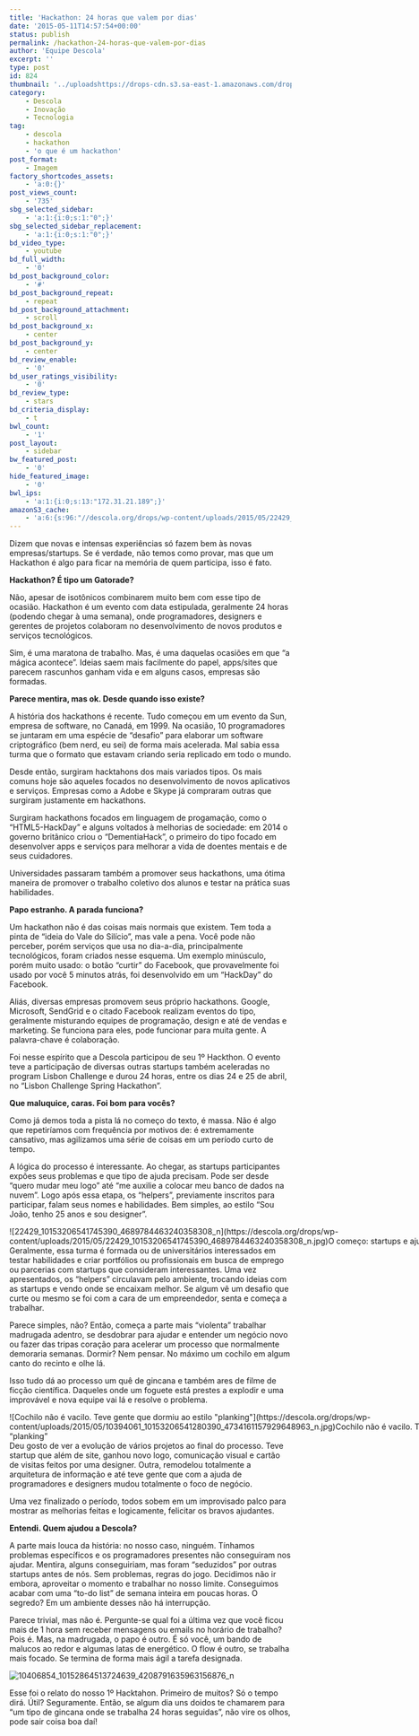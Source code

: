 ```yaml
---
title: 'Hackathon: 24 horas que valem por dias'
date: '2015-05-11T14:57:54+00:00'
status: publish
permalink: /hackathon-24-horas-que-valem-por-dias
author: 'Equipe Descola'
excerpt: ''
type: post
id: 824
thumbnail: '../uploadshttps://drops-cdn.s3.sa-east-1.amazonaws.com/drops-new/wp-content/uploads/2015/05/11145754/hackathon_descola-150x150.png'
category:
    - Descola
    - Inovação
    - Tecnologia
tag:
    - descola
    - hackathon
    - 'o que é um hackathon'
post_format:
    - Imagem
factory_shortcodes_assets:
    - 'a:0:{}'
post_views_count:
    - '735'
sbg_selected_sidebar:
    - 'a:1:{i:0;s:1:"0";}'
sbg_selected_sidebar_replacement:
    - 'a:1:{i:0;s:1:"0";}'
bd_video_type:
    - youtube
bd_full_width:
    - '0'
bd_post_background_color:
    - '#'
bd_post_background_repeat:
    - repeat
bd_post_background_attachment:
    - scroll
bd_post_background_x:
    - center
bd_post_background_y:
    - center
bd_review_enable:
    - '0'
bd_user_ratings_visibility:
    - '0'
bd_review_type:
    - stars
bd_criteria_display:
    - t
bwl_count:
    - '1'
post_layout:
    - sidebar
bw_featured_post:
    - '0'
hide_featured_image:
    - '0'
bwl_ips:
    - 'a:1:{i:0;s:13:"172.31.21.189";}'
amazonS3_cache:
    - 'a:6:{s:96:"//descola.org/drops/wp-content/uploads/2015/05/22429_10153206541745390_4689784463240358308_n.jpg";i:4895;s:134:"//s3-sa-east-1.amazonaws.com/drops-cdn/drops-new/wp-content/uploads/2015/05/11145754/22429_10153206541745390_4689784463240358308_n.jpg";i:4895;s:99:"//descola.org/drops/wp-content/uploads/2015/05/10394061_10153206541280390_4734161157929648963_n.jpg";i:4897;s:137:"//s3-sa-east-1.amazonaws.com/drops-cdn/drops-new/wp-content/uploads/2015/05/11145754/10394061_10153206541280390_4734161157929648963_n.jpg";i:4897;s:99:"//descola.org/drops/wp-content/uploads/2015/05/10406854_10152864513724639_4208791635963156876_n.jpg";i:4898;s:137:"//s3-sa-east-1.amazonaws.com/drops-cdn/drops-new/wp-content/uploads/2015/05/11145754/10406854_10152864513724639_4208791635963156876_n.jpg";i:4898;}'
---
```

Dizem que novas e intensas experiências só fazem bem às novas empresas/startups. Se é verdade, não temos como provar, mas que um Hackathon é algo para ficar na memória de quem participa, isso é fato.

**Hackathon? É tipo um Gatorade?**

Não, apesar de isotônicos combinarem muito bem com esse tipo de ocasião. Hackathon é um evento com data estipulada, geralmente 24 horas (podendo chegar à uma semana), onde programadores, designers e gerentes de projetos colaboram no desenvolvimento de novos produtos e serviços tecnológicos.

Sim, é uma maratona de trabalho. Mas, é uma daquelas ocasiões em que “a mágica acontece”. Ideias saem mais facilmente do papel, apps/sites que parecem rascunhos ganham vida e em alguns casos, empresas são formadas.

**Parece mentira, mas ok. Desde quando isso existe?**

A história dos hackathons é recente. Tudo começou em um evento da Sun, empresa de software, no Canadá, em 1999. Na ocasião, 10 programadores se juntaram em uma espécie de “desafio” para elaborar um software criptográfico (bem nerd, eu sei) de forma mais acelerada. Mal sabia essa turma que o formato que estavam criando seria replicado em todo o mundo.

Desde então, surgiram hacktahons dos mais variados tipos. Os mais comuns hoje são aqueles focados no desenvolvimento de novos aplicativos e serviços. Empresas como a Adobe e Skype já compraram outras que surgiram justamente em hackathons.

Surgiram hackathons focados em linguagem de progamação, como o “HTML5-HackDay” e alguns voltados à melhorias de sociedade: em 2014 o governo britânico criou o “DementiaHack”, o primeiro do tipo focado em desenvolver apps e serviços para melhorar a vida de doentes mentais e de seus cuidadores.

Universidades passaram também a promover seus hackathons, uma ótima maneira de promover o trabalho coletivo dos alunos e testar na prática suas habilidades.

**Papo estranho. A parada funciona?**

Um hackathon não é das coisas mais normais que existem. Tem toda a pinta de “ideia do Vale do Silício”, mas vale a pena. Você pode não perceber, porém serviços que usa no dia-a-dia, principalmente tecnológicos, foram criados nesse esquema. Um exemplo minúsculo, porém muito usado: o botão “curtir” do Facebook, que provavelmente foi usado por você 5 minutos atrás, foi desenvolvido em um “HackDay” do Facebook.

Aliás, diversas empresas promovem seus próprio hackathons. Google, Microsoft, SendGrid e o citado Facebook realizam eventos do tipo, geralmente misturando equipes de programação, design e até de vendas e marketing. Se funciona para eles, pode funcionar para muita gente. A palavra-chave é colaboração.

Foi nesse espírito que a Descola participou de seu 1º Hackthon. O evento teve a participação de diversas outras startups também aceleradas no program Lisbon Challenge e durou 24 horas, entre os dias 24 e 25 de abril, no “Lisbon Challenge Spring Hackathon”.

**Que maluquice, caras. **Foi bom para vocês?****

Como já demos toda a pista lá no começo do texto, é massa. Não é algo que repetiríamos com frequência por motivos de: é extremamente cansativo, mas agilizamos uma série de coisas em um período curto de tempo.

A lógica do processo é interessante. Ao chegar, as startups participantes expões seus problemas e que tipo de ajuda precisam. Pode ser desde “quero mudar meu logo” até “me auxilie a colocar meu banco de dados na nuvem”. Logo após essa etapa, os “helpers”, previamente inscritos para participar, falam seus nomes e habilidades. Bem simples, ao estilo “Sou João, tenho 25 anos e sou designer”.

<div class="wp-caption aligncenter" id="attachment_4895" style="width: 970px">![22429_10153206541745390_4689784463240358308_n](https://descola.org/drops/wp-content/uploads/2015/05/22429_10153206541745390_4689784463240358308_n.jpg)O começo: startups e ajudantes narram o que fazem.

</div>Geralmente, essa turma é formada ou de universitários interessados em testar habilidades e criar portfólios ou profissionais em busca de emprego ou parcerias com startups que consideram interessantes. Uma vez apresentados, os “helpers” circulavam pelo ambiente, trocando ideias com as startups e vendo onde se encaixam melhor. Se algum vê um desafio que curte ou mesmo se foi com a cara de um empreendedor, senta e começa a trabalhar.

Parece simples, não? Então, começa a parte mais “violenta” trabalhar madrugada adentro, se desdobrar para ajudar e entender um negócio novo ou fazer das tripas coração para acelerar um processo que normalmente demoraria semanas. Dormir? Nem pensar. No máximo um cochilo em algum canto do recinto e olhe lá.

Isso tudo dá ao processo um quê de gincana e também ares de filme de ficção científica. Daqueles onde um foguete está prestes a explodir e uma improvável e nova equipe vai lá e resolve o problema.

<div class="wp-caption aligncenter" id="attachment_4897" style="width: 970px">![Cochilo não é vacilo. Teve gente que dormiu ao estilo "planking"](https://descola.org/drops/wp-content/uploads/2015/05/10394061_10153206541280390_4734161157929648963_n.jpg)Cochilo não é vacilo. Teve gente que dormiu ao estilo “planking”

</div>Deu gosto de ver a evolução de vários projetos ao final do processo. Teve startup que além de site, ganhou novo logo, comunicação visual e cartão de visitas feitos por uma designer. Outra, remodelou totalmente a arquitetura de informação e até teve gente que com a ajuda de programadores e designers mudou totalmente o foco de negócio.

Uma vez finalizado o período, todos sobem em um improvisado palco para mostrar as melhorias feitas e logicamente, felicitar os bravos ajudantes.

**Entendi. Quem ajudou a Descola?**

A parte mais louca da história: no nosso caso, ninguém. Tínhamos problemas específicos e os programadores presentes não conseguiram nos ajudar. Mentira, alguns conseguiriam, mas foram “seduzidos” por outras startups antes de nós. Sem problemas, regras do jogo. Decidimos não ir embora, aproveitar o momento e trabalhar no nosso limite. Conseguimos acabar com uma “to-do list” de semana inteira em poucas horas. O segredo? Em um ambiente desses não há interrupção.

Parece trivial, mas não é. Pergunte-se qual foi a última vez que você ficou mais de 1 hora sem receber mensagens ou emails no horário de trabalho? Pois é. Mas, na madrugada, o papo é outro. É só você, um bando de malucos ao redor e algumas latas de energético. O flow é outro, se trabalha mais focado. Se termina de forma mais ágil a tarefa designada.

![10406854_10152864513724639_4208791635963156876_n](https://descola.org/drops/wp-content/uploads/2015/05/10406854_10152864513724639_4208791635963156876_n.jpg)

Esse foi o relato do nosso 1º Hacktahon. Primeiro de muitos? Só o tempo dirá. Útil? Seguramente. Então, se algum dia uns doidos te chamarem para “um tipo de gincana onde se trabalha 24 horas seguidas”, não vire os olhos, pode sair coisa boa daí!